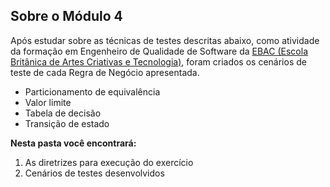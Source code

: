 ## Sobre o Módulo 4

Após estudar sobre as técnicas de testes descritas abaixo, como atividade da formação em Engenheiro de Qualidade de Software da [EBAC (Escola Britânica de Artes Criativas e Tecnologia)](https://ebaconline.com.br/engenheiro-de-qualidade), foram criados os cenários de teste de cada Regra de Negócio apresentada.

* Particionamento de equivalência
* Valor limite
* Tabela de decisão
* Transição de estado

__Nesta pasta você encontrará:__

1. As diretrizes para execução do exercício
2. Cenários de testes desenvolvidos
